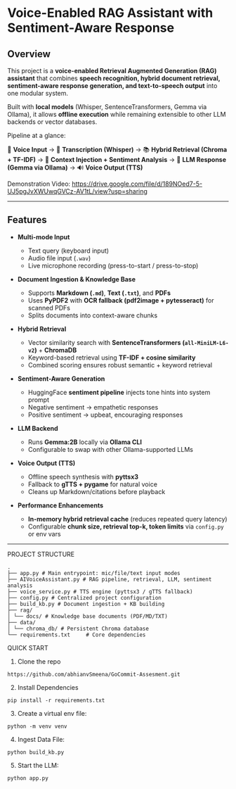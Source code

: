 # Voice-Enabled RAG Assistant with Sentiment-Aware Response  

## Overview  
This project is a **voice-enabled Retrieval Augmented Generation (RAG) assistant** that combines **speech recognition, hybrid document retrieval, sentiment-aware response generation, and text-to-speech output** into one modular system.  

Built with **local models** (Whisper, SentenceTransformers, Gemma via Ollama), it allows **offline execution** while remaining extensible to other LLM backends or vector databases.  

Pipeline at a glance:  

🎤 **Voice Input** → 📝 **Transcription (Whisper)** → 📚 **Hybrid Retrieval (Chroma + TF-IDF)** → 🧠 **Context Injection + Sentiment Analysis** → 🤖 **LLM Response (Gemma via Ollama)** → 🔊 **Voice Output (TTS)** 

Demonstration Video:
https://drive.google.com/file/d/189NOed7-5-UJ5pgJvXWUwqGVCz-AV1tL/view?usp=sharing

---

## Features  
- **Multi-mode Input**  
  - Text query (keyboard input)  
  - Audio file input (`.wav`)  
  - Live microphone recording (press-to-start / press-to-stop)  

- **Document Ingestion & Knowledge Base**  
  - Supports **Markdown (`.md`)**, **Text (`.txt`)**, and **PDFs**  
  - Uses **PyPDF2** with **OCR fallback (pdf2image + pytesseract)** for scanned PDFs  
  - Splits documents into context-aware chunks  

- **Hybrid Retrieval**  
  - Vector similarity search with **SentenceTransformers (`all-MiniLM-L6-v2`)** + **ChromaDB**  
  - Keyword-based retrieval using **TF-IDF + cosine similarity**  
  - Combined scoring ensures robust semantic + keyword retrieval  

- **Sentiment-Aware Generation**  
  - HuggingFace **sentiment pipeline** injects tone hints into system prompt  
  - Negative sentiment → empathetic responses  
  - Positive sentiment → upbeat, encouraging responses  

- **LLM Backend**  
  - Runs **Gemma:2B** locally via **Ollama CLI**  
  - Configurable to swap with other Ollama-supported LLMs  

- **Voice Output (TTS)**  
  - Offline speech synthesis with **pyttsx3**  
  - Fallback to **gTTS + pygame** for natural voice  
  - Cleans up Markdown/citations before playback  

- **Performance Enhancements**  
  - **In-memory hybrid retrieval cache** (reduces repeated query latency)  
  - Configurable **chunk size, retrieval top-k, token limits** via `config.py` or env vars  

---

PROJECT STRUCTURE
```
.
├── app.py # Main entrypoint: mic/file/text input modes
├── AIVoiceAssistant.py # RAG pipeline, retrieval, LLM, sentiment analysis 
├── voice_service.py # TTS engine (pyttsx3 / gTTS fallback)
├── config.py # Centralized project configuration
├── build_kb.py # Document ingestion + KB building
├── rag/
│ └── docs/ # Knowledge base documents (PDF/MD/TXT)
├── data/
│ └── chroma_db/ # Persistent Chroma database
└── requirements.txt     # Core dependencies
```
QUICK START

1. Clone the repo
```
https://github.com/abhianvSmeena/GoCommit-Assesment.git
```

2. Install Dependencies
```
pip install -r requirements.txt
```

3. Create a virtual env file:
```
python -m venv venv
```

4. Ingest Data File:
```
python build_kb.py
```

5. Start the LLM:
```
python app.py
```
